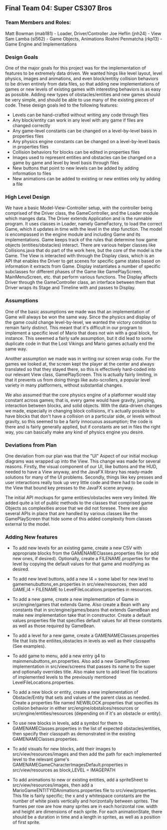 ## Final Team 04: Super CS307 Bros

### Team Members and Roles:

Matt Bowman (mab181) - Loader, Driver/Controller
Joe Heflin (jnh24) - View
Sam Lamba (sl562) - Game Objects, Animations
Roshni Penmatcha (rkp13) - Game Engine and Implementations

### Design Goals

One of the major goals for this project was for the implementation of features to be extremely data driven. We wanted hings like level layout, level physics, images and animations, and even block/entitiy collision behaviors to be driven entirely from data files, so that adding new implementations of games or new levels of existing games with interesting behaviors is as easy as possible. Adding new types of obstacles/entities and new games should be very simple, and should be able to use many of the existing pieces of code. These design goals led to the following features:

* Levels can be hand-crafted without writing any code through files
* Any block/entity can work in any level with any game if files are changed correctly
* Any game-level constants can be changed on a level-by-level basis in properties files
* Any physics engine constants can be changed on a level-by-level basis in properties files
* Collision behaviors for blocks can be edited in properties files
* Images used to represent entities and obstacles can be changed on a game by game and level by level basis through files
* New buttons that point to new levels can be added by adding information to files
* New animations can be added to existing or new entities only by adding a file

### High Level Design

We have a basic Model-View-Controller setup, with the controller being comprised of the Driver class, the GameController, and the Loader module which manges data. The Driver extends Application and is the runnable program. It uses classes in Loader, namely GameFactory, to load the correct Game, which it updates in time with the level in the step function. The model is encompassed in the engine module and including Game and its implementations. Game keeps track of the rules that determine how game objects (entities/obstacles) interact. There are various helper classes like Collisions.java that do part of the work here, but the core of the model is the Game. The View is interacted with through the Display class, which is an API that enables the Driver to get scenes for specific game states based on information it extracts from Game. Display instantiates a number of specific subclasses for different phases of the Game like GamePlayScreen, MainMenuScreen, etc. that perform various functions. The Display affects Driver through the GameController class, an interface between them that Driver wraps its Stage and Timeline with and passes to Display.

### Assumptions

One of the basic assumptions we made was that an implementation of Game will always be won the same way. Since the physics and display of the game could change level-by-level, we wanted the victory condition to remain fairly distinct. This meant that it's difficult in our program to implement a specific level of Mario that does not win with a goal block, for instance. This seeemed a fairly safe assumption, but it did lead to some duplicate code in that the Lost Vikings and Mario games actually end the same way.

Another assumption we made was in writing our screen wrap code. For the games we looked at, the screen kept the player at the center and always translated so that they stayed there, so this is effectively hard-coded into our relevant View class, GamePlayScreen. This is actually fairly limiting, in that it prevents us from doing things like auto-scrollers, a popular level variety in many platformers, without substantial changes.

We also assumed that the core physics engine of a platformer would stay constant across games; that is, every game would have gravity, jumping, interaction between blocks, and solid objects. With the data-driven changes we made, especially in changing block collisions, it's actually possible to have blocks that don't have a collision on a particular side, or levels without gravity, so this seemed to be a fairly innocuous assumption; the code is there and is fairly generally applied, but if constants are set in files the right way, you can basically make any kind of physics engine you desire.

### Deviations from Plan

One deviation from our plan was that the "UI" Aspect of our initial mockup diagrams was wrapped up into the View. This change was made for several reasons. Firstly, the visual component of our UI, like buttons and the HUD, needed to have a View anyway, and the JavaFX library has ready-made solutions for many of the UI problems. Secondly, things like key presses and user interactions really took up very little code and there had to be code in the View that bound key presses to the JavaFX scene anyway.

The initial API mockups for game entities/obstacles were very limited. We added quite a lot of public methods to the classes that comprised game Objects as complexities arose that we did not foresee. There are also several APIs in place that are handled by various classes like the GamePlayScreen that hide some of this added complexity from classes external to the model.

### Adding New features

* To add new levels for an existing game, create a new CSV with appropriate blocks from the GAMENAMEClasses.properties file (or add new ones, if desired). Optionally, create a FILENAME.properties for the level by copying the default values for that game and modifying as desired.

* To add new level buttons, add a new l4 = some label for new level to gamemenubuttons_en.properties in src/view/resources, then add GAME,l4 = FILENAME to  LevelFileLocations.properties  in resources.

* To add a new game, create a new implementation of Game in src/engine/games that extends Game. Also create a Bean with any constants that in src/engine/games/beans that extends GameBean and make new implementation take that in constructor. Create a default values properties file that specifies default values for all these constants as well as those required by GameBean.

* To add a level for a new game, create a GAMENAMEClasses.properties file that lists the entiites,obstacles in levels as well as their classpaths (See examples).

* To add game to menu, add a new entry g4 to  mainmenubuttons_en.properties. Also add a new GamePlayScreen implementation in src/view/screens that passes its name to the super and optionally overrides title. Also make sure to add level file locations of implemented levels to the previously mentioned LevelFileLocations.properties.

* To add a new block or entity, create a new implementation of Obstacle/Entity that sets and values of the parent class as needed. Create a properties file named NEWBLOCK.properties that specifies its collision behavior in either src/engine/obstalces/resources or src/engine/entities/resources (depending on if it's an obstacle or entity).

* To use new blocks in levels, add a symbol for them to GAMENAMEClasses.properties in the list of expected obstacles/entities, then specify their classpath as demonstrated in the existing GAMENAMEClasses.properties.

* To add visuals for new blocks, add their images to src/view/resources/images and then add the path for each implemented level to the relevant game's GAMENAMEGameCharacterImagesDefault.properties in src/view/resources as block,LEVEL = IMAGEPATH

* To add animations to new or existing entities, add a spriteSheet to src/view/resources/images, then add a MarioGameENTITYIDAnimations.properties file to src/view/properties. This file is fairly specific; the x and y whitespace constants are the number of white pixels vertically and horizontally between sprites. The frames per row are how many sprites are in each horizontal row. width and height are dimensions of each sprite. For each animationState, there should be a duration in time and a length in sprites, as well as a position of first sprite.